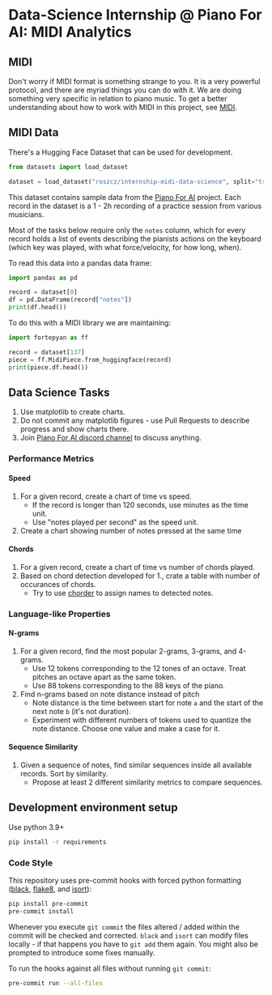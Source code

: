 # Data-Science Internship @ Piano For AI: MIDI Analytics

## MIDI

Don't worry if MIDI format is something strange to you. It is a very powerful protocol, and there are myriad
things you can do with it. We are doing something very specific in relation to piano music. To get a better
understanding about how to work with MIDI in this project, see [MIDI](./MIDI.md).

## MIDI Data

There's a Hugging Face Dataset that can be used for development.

```python
from datasets import load_dataset

dataset = load_dataset("roszcz/internship-midi-data-science", split="train")
```

This dataset contains sample data from the [Piano For AI](https://pianofor.ai) project.
Each record in the dataset is a 1 - 2h recording of a practice session from various musicians.

Most of the tasks below require only the `notes` column, which for every record holds a list of events describing the pianists
actions on the keyboard (which key was played, with what force/velocity, for how long, when).

To read this data into a pandas data frame:

```python
import pandas as pd

record = dataset[0]
df = pd.DataFrame(record["notes"])
print(df.head())
```

To do this with a MIDI library we are maintaining:

```python
import fortepyan as ff

record = dataset[137]
piece = ff.MidiPiece.from_huggingface(record)
print(piece.df.head())
```

## Data Science Tasks

1. Use matplotlib to create charts.
2. Do not commit any matplotlib figures - use Pull Requests to describe progress and show charts there.
3. Join [Piano For AI discord channel](https://discord.gg/67bHMBZTaT) to discuss anything.

### Performance Metrics

#### Speed

1. For a given record, create a chart of time vs speed.
    - If the record is longer than 120 seconds, use minutes as the time unit.
    - Use "notes played per second" as the speed unit.
2. Create a chart showing number of notes pressed at the same time

#### Chords

1. For a given record, create a chart of time vs number of chords played.
2. Based on chord detection developed for 1., crate a table with number of occurances of chords.
    - Try to use [chorder](https://github.com/joshuachang2311/chorder) to assign names to detected notes.

### Language-like Properties

#### N-grams

1. For a given record, find the most popular 2-grams, 3-grams, and 4-grams.
    - Use 12 tokens corresponding to the 12 tones of an octave. Treat pitches an octave apart as the same token.
    - Use 88 tokens corresponding to the 88 keys of the piano.
2. Find n-grams based on note distance instead of pitch
    - Note distance is the time between start for note `a` and the start of the next note `b` (it's not duration).
    - Experiment with different numbers of tokens used to quantize the note distance. Choose one value and make a case for it.

#### Sequence Similarity

1. Given a sequence of notes, find similar sequences inside all available records. Sort by similarity.
    - Propose at least 2 different similarity metrics to compare sequences.
  
## Development environment setup

Use python 3.9+

```sh
pip install -r requirements
```

### Code Style

This repository uses pre-commit hooks with forced python formatting ([black](https://github.com/psf/black),
[flake8](https://flake8.pycqa.org/en/latest/), and [isort](https://pycqa.github.io/isort/)):

```sh
pip install pre-commit
pre-commit install
```

Whenever you execute `git commit` the files altered / added within the commit will be checked and corrected.
`black` and `isort` can modify files locally - if that happens you have to `git add` them again.
You might also be prompted to introduce some fixes manually.

To run the hooks against all files without running `git commit`:

```sh
pre-commit run --all-files
```
